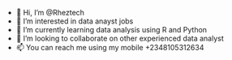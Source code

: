 - 👋 Hi, I’m @Rheztech
- 👀 I’m interested in data anayst jobs
- 🌱 I’m currently learning data analysis using R and Python
- 💞️ I’m looking to collaborate on other experienced data analyst 
- 📫 You can reach me using my mobile +2348105312634

<!---
Rheztech/Rheztech is a ✨ special ✨ repository because its `README.md` (this file) appears on your GitHub profile.
You can click the Preview link to take a look at your changes.
--->
